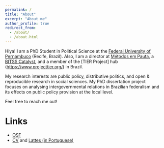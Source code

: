 ```yaml
---
permalink: /
title: "About"
excerpt: "About me"
author_profile: true
redirect_from: 
  - /about/
  - /about.html
---
```


Hiya! 
I am a PhD Student in Political Science at the [Federal University of Pernambuco](https://www.ufpe.br/politica) (Recife, Brazil). Also, I am a director at [Métodos em Pauta](http://www.metodosempauta.com), a [BITSS Catalyst](https://www.bitss.org/), and a member of the [TIER Project] hub (https://www.projecttier.org/) in Brazil.

My research interests are public policy, distributive politics, and open & reproducible research in social sciences. My PhD dissertation project focuses on analysing intergovernmental relations in Brazilian federalism and its effects on public policy provision at the local level. 

Feel free to reach me out!

Links
====
* [OSF](https://osf.io/pdx9m/)
* [CV](files/cvfev21.pdf) and [Lattes (in Portuguese)](http://lattes.cnpq.br/5884024723748321)
